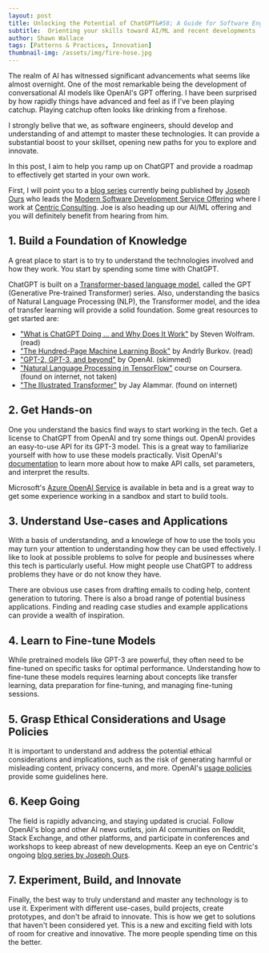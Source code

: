 ```yaml
---
layout: post
title: Unlocking the Potential of ChatGPT&#58; A Guide for Software Engineers
subtitle:  Orienting your skills toward AI/ML and recent developments
author: Shawn Wallace
tags: [Patterns & Practices, Innovation]
thumbnail-img: /assets/img/fire-hose.jpg
---
```


The realm of AI has witnessed significant advancements what seems like almost overnight. One of the most remarkable being the development of conversational AI models like OpenAI's GPT offering. I have been surprised by how rapidly things have advanced and feel as if I've been playing catchup. Playing catchup often looks like drinking from a firehose.

I strongly belive that we, as software engineers, should develop and understanding of and attempt to master these technologies. It can provide a substantial boost to your skillset, opening new paths for you to explore and innovate. 

In this post, I aim to help you ramp up on ChatGPT and provide a roadmap to effectively get started in your own work.

First, I will point you to a [blog series](https://centricconsulting.com/blog/author/josepho/) currently being published by  [Joseph Ours](https://centricconsulting.com/team/joseph-ours/) who leads the [Modern Software Development Service Offering](https://centricconsulting.com/technology-solutions/modern-software-delivery/) where I work at [Centric Consulting](https://centricconsulting.com). Joe is also heading up our AI/ML offering and you will definitely benefit from hearing from him.

## 1. Build a Foundation of Knowledge

A great place to start is to try to understand the technologies involved and how they work. You start by spending some time with ChatGPT.

ChatGPT is built on a [Transformer-based language model](https://en.wikipedia.org/wiki/Transformer_(machine_learning_model)), called the GPT (Generative Pre-trained Transformer) series. Also, understanding the basics of Natural Language Processing (NLP), the Transformer model, and the idea of transfer learning will provide a solid foundation. Some great resources to get started are:

- ["What is ChatGPT Doing ... and Why Does It Work"](https://a.co/d/bIHp7kn) by Steven Wolfram. (read)
- ["The Hundred-Page Machine Learning Book"](https://a.co/d/9B5tbca) by Andrly Burkov. (read)
- ["GPT-2, GPT-3, and beyond"](https://openai.com/research/#gpt-2-gpt-3-and-beyond) by OpenAI. (skimmed)
- ["Natural Language Processing in TensorFlow"](https://www.coursera.org/learn/natural-language-processing-tensorflow) course on Coursera. (found on internet, not taken)
- ["The Illustrated Transformer"](http://jalammar.github.io/illustrated-transformer/) by Jay Alammar. (found on internet)

## 2. Get Hands-on

One you understand the basics find ways to start working in the tech. Get a license to ChatGPT from OpenAI and try some things out. OpenAI provides an easy-to-use API for its GPT-3 model. This is a great way to familiarize yourself with how to use these models practically. Visit OpenAI's [documentation](https://beta.openai.com/docs/) to learn more about how to make API calls, set parameters, and interpret the results.

Microsoft's [Azure OpenAI Service](https://azure.microsoft.com/en-us/products/cognitive-services/openai-service/?ef_id=_k_CjwKCAjw67ajBhAVEiwA2g_jEAkcCR9-hhgyGjY1ntxGkwYYSrd39pMuYpLpx5gX61Bo5rqmCSndXRoCx-EQAvD_BwE_k_&OCID=AIDcmm5edswduu_SEM__k_CjwKCAjw67ajBhAVEiwA2g_jEAkcCR9-hhgyGjY1ntxGkwYYSrd39pMuYpLpx5gX61Bo5rqmCSndXRoCx-EQAvD_BwE_k_&gad=1&gclid=CjwKCAjw67ajBhAVEiwA2g_jEAkcCR9-hhgyGjY1ntxGkwYYSrd39pMuYpLpx5gX61Bo5rqmCSndXRoCx-EQAvD_BwE) is available in beta and is a great way to get some experience working in a sandbox and start to build tools.

## 3. Understand Use-cases and Applications

With a basis of understanding, and a knowlege of how to use the tools you may turn your attention to understanding how they can be used effectively. I like to look at possible problems to solve for people and businesses where this tech is particularly useful. How might people use ChatGPT to address problems they have or do not know they have.

There are obvious use cases from drafting emails to coding help, content generation to tutoring. There is also a broad range of potential business applications. Finding and reading case studies and example applications can provide a wealth of inspiration.

## 4. Learn to Fine-tune Models

While pretrained models like GPT-3 are powerful, they often need to be fine-tuned on specific tasks for optimal performance. Understanding how to fine-tune these models requires learning about concepts like transfer learning, data preparation for fine-tuning, and managing fine-tuning sessions.

## 5. Grasp Ethical Considerations and Usage Policies

It is important to understand and address the potential ethical considerations and implications, such as the risk of generating harmful or misleading content, privacy concerns, and more. OpenAI's [usage policies](https://platform.openai.com/docs/usage-policies) provide some guidelines here.

## 6. Keep Going

The field is rapidly advancing, and staying updated is crucial. Follow OpenAI's blog and other AI news outlets, join AI communities on Reddit, Stack Exchange, and other platforms, and participate in conferences and workshops to keep abreast of new developments. Keep an eye on Centric's ongoing [blog series by Joseph Ours](https://centricconsulting.com/blog/author/josepho/).

## 7. Experiment, Build, and Innovate

Finally, the best way to truly understand and master any technology is to use it. Experiment with different use-cases, build projects, create prototypes, and don't be afraid to innovate. This is how we get to solutions that haven't been considered yet. This is a new and exciting field with lots of room for creative and innovative. The more people spending time on this the better.
